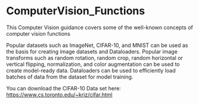 # ComputerVision_Functions
This Computer Vision guidance covers some of the well-known concepts of computer vision functions 


Popular datasets such as ImageNet, CIFAR-10, and MNIST can be used as the basis for creating image datasets and Dataloaders. Popular image transforms such as random rotation, random crop, random horizontal or vertical flipping, normalization, and color augmentation can be used to create model-ready data. Dataloaders can be used to efficiently load batches of data from the dataset for model training.

You can download the CIFAR-10 Data set here: https://www.cs.toronto.edu/~kriz/cifar.html
